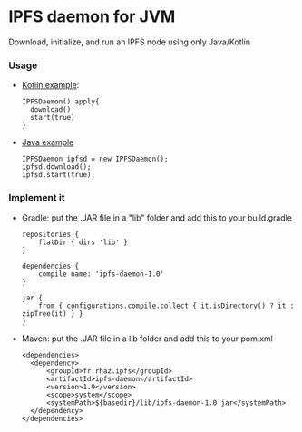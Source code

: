 # IPFS daemon for JVM
Download, initialize, and run an IPFS node using only Java/Kotlin

### Usage

- [Kotlin example](https://github.com/RHazDev/IPFS-Daemon/blob/master/src/KotlinTest.kt):

      IPFSDaemon().apply{
        download()
        start(true)
      }

- [Java example](https://github.com/RHazDev/IPFS-Daemon/blob/master/src/JavaTest.java)

      IPFSDaemon ipfsd = new IPFSDaemon();
      ipfsd.download();
      ipfsd.start(true);

### Implement it
    
- Gradle: put the .JAR file in a "lib" folder and add this to your build.gradle

      repositories {
          flatDir { dirs 'lib' }
      }
      
      dependencies {
          compile name: 'ipfs-daemon-1.0'
      }
      
      jar {
          from { configurations.compile.collect { it.isDirectory() ? it : zipTree(it) } }
      }

- Maven: put the .JAR file in a lib folder and add this to your pom.xml

      <dependencies>
        <dependency>
            <groupId>fr.rhaz.ipfs</groupId>
            <artifactId>ipfs-daemon</artifactId>
            <version>1.0</version>
            <scope>system</scope>
            <systemPath>${basedir}/lib/ipfs-daemon-1.0.jar</systemPath>
        </dependency>
      </dependencies>
